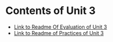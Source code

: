 # Contents of Unit 3

  * [Link to Readme Of Evaluation of Unit 3](https://github.com/JorgePerezL25/school/tree/unidad3/Datos%20Masivos/Unidad%203/Practicas)
  * [Link to Readme of Practices of Unit 3 ](https://github.com/JorgePerezL25/school/tree/unidad3/Datos%20Masivos/Unidad%203/Practicas)

